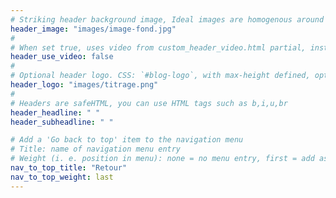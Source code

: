```yaml
---
# Striking header background image, Ideal images are homogenous around the centre and contrasting to the text. Non-ideal images can use `title_guard`
header_image: "images/image-fond.jpg"
#
# When set true, uses video from custom_header_video.html partial, instead of header_image
header_use_video: false
#
# Optional header logo. CSS: `#blog-logo`, with max-height defined, optimize to prevent scaling
header_logo: "images/titrage.png"
#
# Headers are safeHTML, you can use HTML tags such as b,i,u,br
header_headline: " "
header_subheadline: " "

# Add a 'Go back to top' item to the navigation menu
# Title: name of navigation menu entry
# Weight (i. e. position in menu): none = no menu entry, first = add as first entry, last = ad as last entry
nav_to_top_title: "Retour"
nav_to_top_weight: last
---
```


